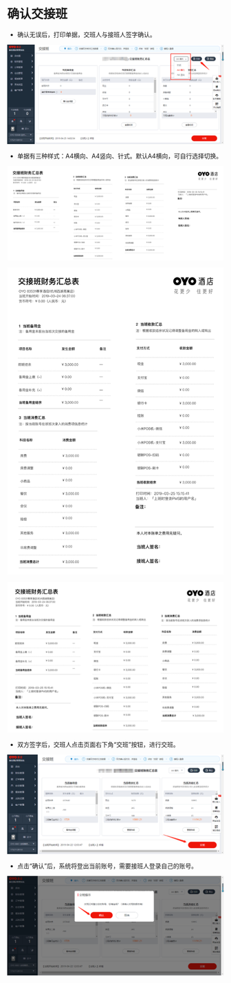 # 确认交接班

* 确认无误后，打印单据，交班人与接班人签字确认。

![](../../../.gitbook/assets/image%20%28618%29.png)

* 单据有三种样式：A4横向、A4竖向、针式。默认A4横向，可自行选择切换。

![](../../../.gitbook/assets/image%20%28372%29.png)



![](../../../.gitbook/assets/image%20%28712%29.png)

![](../../../.gitbook/assets/image%20%28298%29.png)

* 双方签字后，交班人点击页面右下角“交班”按钮，进行交班。

![](../../../.gitbook/assets/image%20%28316%29.png)

* 点击“确认”后，系统将登出当前账号，需要接班人登录自己的账号。

![](../../../.gitbook/assets/image%20%28234%29.png)


